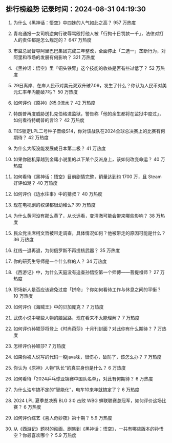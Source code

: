 
## 排行榜趋势 记录时间：2024-08-31 04:19:30
  
  1. 为什么《黑神话：悟空》中四妹的人气如此之高？ 957 万热度
    
  2. 青岛通报一女司机逆向行驶辱骂殴打他人被「行拘十日罚款一千」，法律对打人的责任都是怎么规定的？ 647 万热度
    
  3. 市监总局督导阿里巴巴集团完成三年整改，全面停止「二选一」垄断行为，对阿里和市场的发展有何影响？ 321 万热度
    
  4. 《黑神话：悟空》里「铜头铁臂」这个技能的收益是否有些过低了？ 52 万热度
    
  5. 29日离岸、在岸人民币对美元双双升破7.09，发生了什么？你认为人民币对美元汇率年内能破7吗？ 50 万热度
    
  6. 如何评价《原神》的5.0流水？ 42 万热度
    
  7. 特朗普再度威胁送扎克伯格进监狱，警告称「他的余生都将在监狱中度过」，如何看待特朗普的言论？ 42 万热度
    
  8. TES锁定LPL二号种子晋级S14，你对该战队在2024全球总决赛上的比赛有何期待？ 42 万热度
    
  9. 为什么大阪没能发展成日本第二极？ 41 万热度
    
  10. 如果你随机穿越到金庸小说里的以下某个反派身上，该如何改变命运？ 40 万热度
    
  11. 如何看待《黑神话：悟空》目前剧情完整，销量达到约 1700 万，且 Steam 好评如潮？ 40 万热度
    
  12. 如何评价《边水往事》中的猜叔？ 40 万热度
    
  13. 现在电视剧的权谋都很幼稚么? 39 万热度
    
  14. 为什么黄河没有那么黄了，从长远看，变清澈可能会带来哪些影响？ 38 万热度
    
  15. 民众党主席柯文哲被带走调查，具体情况如何？他被带走的原因可能是什么？ 36 万热度
    
  16. 红线一退再退，为何俄罗斯不再提核武器？ 35 万热度
    
  17. 你的研究生导师是一个什么样的人？ 34 万热度
    
  18. 《西游记》中，为什么天庭没有追查孙悟空第一个师傅——菩提祖师？ 27 万热度
    
  19. 职场新人是否应该避免过度「拼命」？你如何看待工作与休息之间的平衡？ 10 万热度
    
  20. 如何评价《海贼王》中的贝加庞克？ 7 万热度
    
  21. 武侠小说中哪些人物的脑回路，现在看来不太能理解？ 7 万热度
    
  22. 如何评价孙颖莎将登上《时尚芭莎》十月刊封面？对此你有什么期待？ 7 万热度
    
  23. 怎样评价孙颖莎? 7 万热度
    
  24. 如果你被人说写的代码一股java味，很伤心，破防了，该怎么办？ 7 万热度
    
  25. 你认为《原神》人物“队长”的真实身份是什么？ 6 万热度
    
  26. 如何看待「2024乒乓球亚锦赛中国队名单」，对此有何期待？ 6 万热度
    
  27. 为什么油车搞不定的“智能化”，电车10来年就搞定了？ 6 万热度
    
  28. 2024 LPL 夏季总决赛 BLG 3:0 击败 WBG 蝉联联赛总冠军，如何评价这场比赛？ 6 万热度
    
  29. 如何评价综艺《喜人奇妙夜》第十期？ 5.9 万热度
    
  30. 从《西游记》题材的动画、剧集到《黑神话：悟空》，一共有哪些版本的孙悟空？你最喜欢哪个？ 5.9 万热度
    